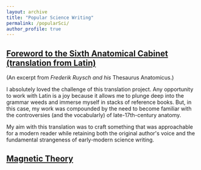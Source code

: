 ```yaml
---
layout: archive
title: "Popular Science Writing"
permalink: /popularSci/
author_profile: true
---
```


## [Foreword to the Sixth Anatomical Cabinet (translation from Latin)](https://richardkf.github.io/popularSci/faulkRusych.pdf)
(An excerpt from *Frederik Ruysch and his* Thesaurus Anatomicus.)

I absolutely loved the challenge of this translation project. Any opportunity to work with Latin is a joy because it allows me to plunge deep into the grammar weeds and immerse myself in stacks of reference books. But, in this case, my work was compounded by the need to become familiar with the controversies (and the vocabularly) of late-17th-century anatomy.

My aim with this translation was to craft something that was approachable for a modern reader while retaining both the original author's voice and the fundamental strangeness of early-modern science writing.

## [Magnetic Theory](https://richardkf.github.io/popularSci/faulkMagneticTheory.pdf)
